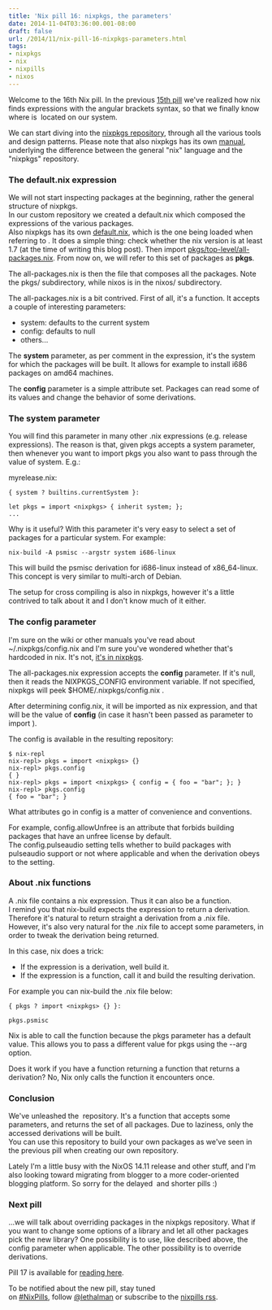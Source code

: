 ```yaml
---
title: 'Nix pill 16: nixpkgs, the parameters'
date: 2014-11-04T03:36:00.001-08:00
draft: false
url: /2014/11/nix-pill-16-nixpkgs-parameters.html
tags: 
- nixpkgs
- nix
- nixpills
- nixos
---
```


Welcome to the 16th Nix pill. In the previous [15th pill](http://lethalman.blogspot.it/2014/09/nix-pill-15-nix-search-paths.html) we've realized how nix finds expressions with the angular brackets syntax, so that we finally know where is <nixpkgs> located on our system.

  
We can start diving into the [nixpkgs repository](https://github.com/NixOS/nixpkgs), through all the various tools and design patterns. Please note that also nixpkgs has its own [manual](http://nixos.org/nixpkgs/manual/), underlying the difference between the general "nix" language and the "nixpkgs" repository.  
  

### The default.nix expression

  
We will not start inspecting packages at the beginning, rather the general structure of nixpkgs.  
In our custom repository we created a default.nix which composed the expressions of the various packages.  
Also nixpkgs has its own [default.nix](https://github.com/NixOS/nixpkgs/blob/master/default.nix), which is the one being loaded when referring to <nixpkgs>. It does a simple thing: check whether the nix version is at least 1.7 (at the time of writing this blog post). Then import [pkgs/top-level/all-packages.nix](https://github.com/NixOS/nixpkgs/blob/master/pkgs/top-level/all-packages.nix). From now on, we will refer to this set of packages as **pkgs**.  
  
The all-packages.nix is then the file that composes all the packages. Note the pkgs/ subdirectory, while nixos is in the nixos/ subdirectory.  
  
The all-packages.nix is a bit contrived. First of all, it's a function. It accepts a couple of interesting parameters:  

*   system: defaults to the current system
*   config: defaults to null
*   others...

The **system** parameter, as per comment in the expression, it's the system for which the packages will be built. It allows for example to install i686 packages on amd64 machines.

  

The **config** parameter is a simple attribute set. Packages can read some of its values and change the behavior of some derivations.

  

### The system parameter

  

You will find this parameter in many other .nix expressions (e.g. release expressions). The reason is that, given pkgs accepts a system parameter, then whenever you want to import pkgs you also want to pass through the value of system. E.g.:  
  
myrelease.nix:  
```
{ system ? builtins.currentSystem }:

let pkgs = import <nixpkgs> { inherit system; };
...

```
Why is it useful? With this parameter it's very easy to select a set of packages for a particular system. For example:  
```
nix-build -A psmisc --argstr system i686-linux

```
This will build the psmisc derivation for i686-linux instead of x86\_64-linux. This concept is very similar to multi-arch of Debian.  
  
The setup for cross compiling is also in nixpkgs, however it's a little contrived to talk about it and I don't know much of it either.  
  

### The config parameter

  

I'm sure on the wiki or other manuals you've read about ~/.nixpkgs/config.nix and I'm sure you've wondered whether that's hardcoded in nix. It's not, [it's in nixpkgs](https://github.com/NixOS/nixpkgs/blob/master/pkgs/top-level/all-packages.nix#L45).

  

The all-packages.nix expression accepts the **config** parameter. If it's null, then it reads the NIXPKGS\_CONFIG environment variable. If not specified, nixpkgs will peek $HOME/.nixpkgs/config.nix .  

  

After determining config.nix, it will be imported as nix expression, and that will be the value of **config** (in case it hasn't been passed as parameter to import <nixpkgs>).

  

The config is available in the resulting repository:

```
$ nix-repl
nix-repl> pkgs = import <nixpkgs> {}
nix-repl> pkgs.config
{ }
nix-repl> pkgs = import <nixpkgs> { config = { foo = "bar"; }; }
nix-repl> pkgs.config
{ foo = "bar"; }

```
What attributes go in config is a matter of convenience and conventions.  
  
For example, config.allowUnfree is an attribute that forbids building packages that have an unfree license by default. The config.pulseaudio setting tells whether to build packages with pulseaudio support or not where applicable and when the derivation obeys to the setting.  
  

### About .nix functions

  
A .nix file contains a nix expression. Thus it can also be a function.  
I remind you that nix-build expects the expression to return a derivation. Therefore it's natural to return straight a derivation from a .nix file.  
However, it's also very natural for the .nix file to accept some parameters, in order to tweak the derivation being returned.  
  
In this case, nix does a trick:  

*   If the expression is a derivation, well build it.
*   If the expression is a function, call it and build the resulting derivation.

For example you can nix-build the .nix file below:

```
{ pkgs ? import <nixpkgs> {} }:

pkgs.psmisc

```
Nix is able to call the function because the pkgs parameter has a default value. This allows you to pass a different value for pkgs using the \--arg option.  
  
Does it work if you have a function returning a function that returns a derivation? No, Nix only calls the function it encounters once.  
  

### Conclusion

  
We've unleashed the <nixpkgs> repository. It's a function that accepts some parameters, and returns the set of all packages. Due to laziness, only the accessed derivations will be built.  
You can use this repository to build your own packages as we've seen in the previous pill when creating our own repository.  
  
Lately I'm a little busy with the NixOS 14.11 release and other stuff, and I'm also looking toward migrating from blogger to a more coder-oriented blogging platform. So sorry for the delayed  and shorter pills :)  
  

### Next pill

  
...we will talk about overriding packages in the nixpkgs repository. What if you want to change some options of a library and let all other packages pick the new library? One possibility is to use, like described above, the config parameter when applicable. The other possibility is to override derivations.  
  
Pill 17 is available for [reading here](http://lethalman.blogspot.it/2014/11/nix-pill-17-nixpkgs-overriding-packages.html).  
  

To be notified about the new pill, stay tuned on [#NixPills](https://twitter.com/search?src=typd&q=%23NixPills), follow [@lethalman](https://twitter.com/lethalman) or subscribe to the [nixpills rss](http://lethalman.blogspot.com/feeds/posts/default/-/nixpills).